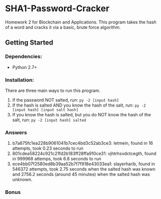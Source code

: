 # SHA1-Password-Cracker
Homework 2 for Blockchain and Applications. This program takes the hash of a word and cracks it via a basic, brute force algorithm.
## Getting Started
### Dependencies:
* Python 2.7+
### Installation:
There are three main ways to run this program.
1. If the password NOT salted, run:
 `py -2 [input hash]`
1. If the hash is salted AND you know the hash of the salt, run: 
 `py -2 [input hash] [input salt hash]`
1. If you know the hash is salted, but you do NOT know the hash of the salt, run:
 `py -2 [input hash] salted`
### Answers
1. b7a875fc1ea228b9061041b7cec4bd3c52ab3ce3: letmein, found in 16 attempts, took 0.23 seconds to run
1. 801cdea58224c921c21fd2b183ff28ffa910ce31: vjhtrhsvdctcegth, found in 999968 attemps, took 6.8 seconds to run
1.  ece4bb07f2580ed8b39aa52b7f7f918e43033ea1: slayerharib, found in 546372 attempts, took 2.75 seconds when the salted hash was known and 2756.2 seconds (around 45 minutes) when the salted hash was unknown.

### Bonus
